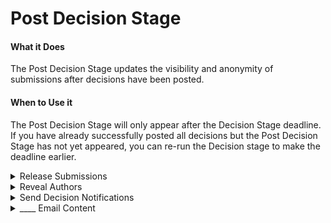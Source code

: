 # Post Decision Stage

#### What it Does&#x20;

The Post Decision Stage updates the visibility and anonymity of submissions after decisions have been posted.

#### When to Use it

The Post Decision Stage will only appear after the Decision Stage deadline. If you have already successfully posted all decisions but the Post Decision Stage has not yet appeared, you can re-run the Decision stage to make the deadline earlier.

<details>

<summary>Release Submissions </summary>

* Changes the visibility of submissions. The decisions must also be released if you would like to release the submissions by decision.
* Required&#x20;

</details>

<details>

<summary>Reveal Authors</summary>

* Changes anonymity settings of submissions.&#x20;
* Required

</details>

<details>

<summary>Send Decision Notifications</summary>

* Select whether or not you would like to send notification emails to authors when you submit Post Decision Stage.&#x20;
* Required
* Defaults to "No, I will send the emails to the authors."

</details>

<details>

<summary>____ Email Content </summary>

* Takes a template decision notification for each decision type for your venue. If "Yes, send an email notification to the authors" was selected, these templates will be populated with the paper information and sent to the authors of the respective papers.&#x20;
* Optional
* Defaults to the [default decision notification](../default-forms/default-decision-notification.md)

</details>
